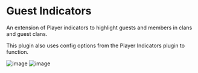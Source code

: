 # Guest Indicators
An extension of Player indicators to highlight guests and members in clans and guest clans.

This plugin also uses config options from the Player Indicators plugin to function.

![image](https://user-images.githubusercontent.com/30028569/178275046-3002282f-9bc6-4a44-a730-279e85b5c705.png)
![image](https://user-images.githubusercontent.com/30028569/178275070-11332460-20af-4256-9c8a-ced3dff35a35.png)
